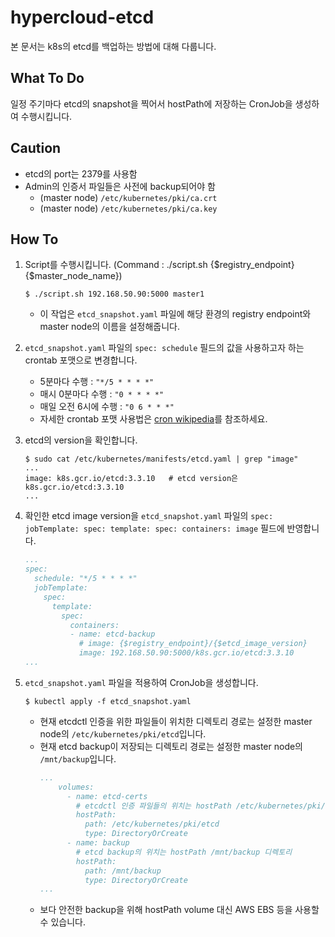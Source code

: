 # hypercloud-etcd

본 문서는 k8s의 etcd를 백업하는 방법에 대해 다룹니다.


## What To Do

일정 주기마다 etcd의 snapshot을 찍어서 hostPath에 저장하는 CronJob을 생성하여 수행시킵니다.


## Caution

- etcd의 port는 2379를 사용함
- Admin의 인증서 파일들은 사전에 backup되어야 함
  - (master node) `/etc/kubernetes/pki/ca.crt`
  - (master node) `/etc/kubernetes/pki/ca.key`


## How To

1. Script를 수행시킵니다. (Command : ./script.sh {$registry_endpoint} {$master_node_name})
    ```shell
    $ ./script.sh 192.168.50.90:5000 master1
    ```
    - 이 작업은 `etcd_snapshot.yaml` 파일에 해당 환경의 registry endpoint와 master node의 이름을 설정해줍니다.


2. `etcd_snapshot.yaml` 파일의 `spec: schedule` 필드의 값을 사용하고자 하는 crontab 포맷으로 변경합니다.
    - 5분마다 수행 : `"*/5 * * * *"`
    - 매시 0분마다 수행 : `"0 * * * *"`
    - 매일 오전 6시에 수행 : `"0 6 * * *"`
    - 자세한 crontab 포맷 사용법은 [cron wikipedia](https://en.wikipedia.org/wiki/Cron#Overview)를 참조하세요.


3. etcd의 version을 확인합니다.
    ```shell
    $ sudo cat /etc/kubernetes/manifests/etcd.yaml | grep "image"
    ...
    image: k8s.gcr.io/etcd:3.3.10   # etcd version은 k8s.gcr.io/etcd:3.3.10
    ...
    ```


4. 확인한 etcd image version을 `etcd_snapshot.yaml` 파일의 `spec: jobTemplate: spec: template: spec: containers: image` 필드에 반영합니다.
    ```yaml
    ...
    spec:
      schedule: "*/5 * * * *"
      jobTemplate:
        spec:
          template:
            spec:
              containers:
              - name: etcd-backup
                # image: {$registry_endpoint}/{$etcd_image_version} 
                image: 192.168.50.90:5000/k8s.gcr.io/etcd:3.3.10
    ...
    ```


5. `etcd_snapshot.yaml` 파일을 적용하여 CronJob을 생성합니다.
    ```shell
    $ kubectl apply -f etcd_snapshot.yaml
    ```
    - 현재 etcdctl 인증을 위한 파일들이 위치한 디렉토리 경로는 설정한 master node의 `/etc/kubernetes/pki/etcd`입니다.
    - 현재 etcd backup이 저장되는 디렉토리 경로는 설정한 master node의 `/mnt/backup`입니다.
        ```yaml
        ...
            volumes:
              - name: etcd-certs
                # etcdctl 인증 파일들의 위치는 hostPath /etc/kubernetes/pki/etcd 디렉토리
                hostPath:
                  path: /etc/kubernetes/pki/etcd
                  type: DirectoryOrCreate
              - name: backup
                # etcd backup의 위치는 hostPath /mnt/backup 디렉토리
                hostPath:
                  path: /mnt/backup
                  type: DirectoryOrCreate
        ...
        ```
    - 보다 안전한 backup을 위해 hostPath volume 대신 AWS EBS 등을 사용할 수 있습니다.